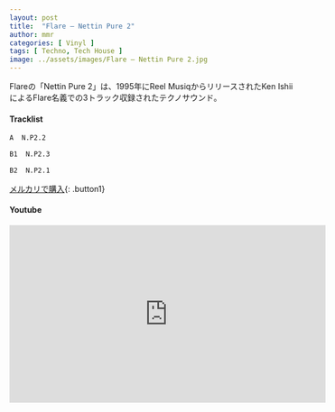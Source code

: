 ```yaml
---
layout: post
title:  "Flare – Nettin Pure 2"
author: mmr
categories: [ Vinyl ]
tags: [ Techno, Tech House ]
image: ../assets/images/Flare – Nettin Pure 2.jpg
---
```


Flareの「Nettin Pure 2」は、1995年にReel MusiqからリリースされたKen IshiiによるFlare名義での3トラック収録されたテクノサウンド。


#### Tracklist
```md
A  N.P2.2

B1  N.P2.3

B2  N.P2.1
```

[メルカリで購入](https://jp.mercari.com/item/m61505338916?afid=6142608987){: .button1}

#### Youtube
<iframe width="560" height="315" src="https://www.youtube.com/embed/emv9elv8j7g?si=bKO0x5noj1Db9vGi" title="YouTube video player" frameborder="0" allow="accelerometer; autoplay; clipboard-write; encrypted-media; gyroscope; picture-in-picture; web-share" referrerpolicy="strict-origin-when-cross-origin" allowfullscreen></iframe>